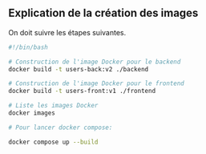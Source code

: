 ## Explication de la création des images 

On doit suivre les étapes suivantes.

```bash
#!/bin/bash

# Construction de l'image Docker pour le backend
docker build -t users-back:v2 ./backend

# Construction de l'image Docker pour le frontend
docker build -t users-front:v1 ./frontend

# Liste les images Docker
docker images

# Pour lancer docker compose:

docker compose up --build
